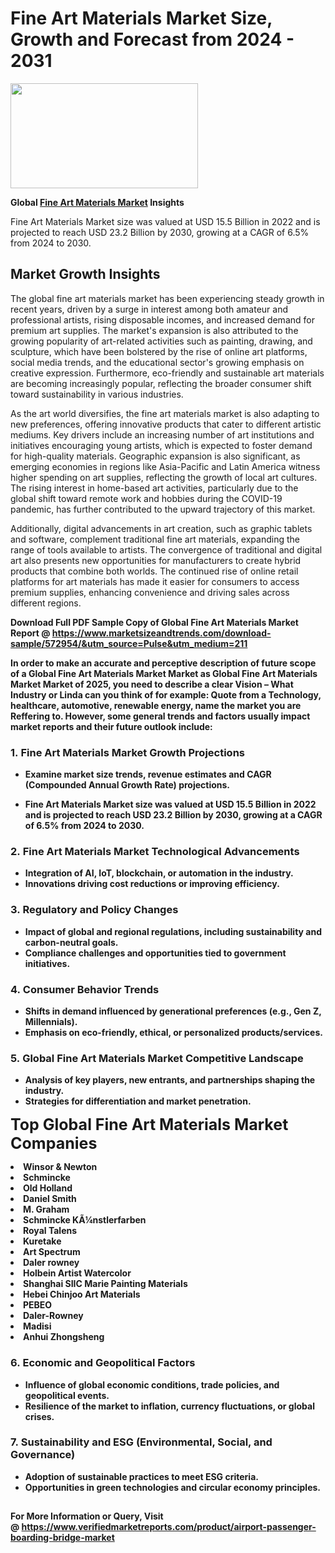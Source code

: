<H1>Fine Art Materials Market Size, Growth and Forecast from 2024 - 2031</H1><img class="aligncenter size-medium wp-image-584254" src="https://thirdeyenews.in/wp-content/uploads/2024/09/Global-Market-Research-300x168.jpeg" alt="" width="300" height="168" /><p><strong>Global&nbsp;<a href="https://www.marketsizeandtrends.com/download-sample/572954/&amp;utm_source=Pulse&amp;utm_medium=211">Fine Art Materials Market</a> Insights</strong></p><p>Fine Art Materials Market size was valued at USD 15.5 Billion in 2022 and is projected to reach USD 23.2 Billion by 2030, growing at a CAGR of 6.5% from 2024 to 2030.</p><p><h2>Market Growth Insights</h2> <p>The global fine art materials market has been experiencing steady growth in recent years, driven by a surge in interest among both amateur and professional artists, rising disposable incomes, and increased demand for premium art supplies. The market's expansion is also attributed to the growing popularity of art-related activities such as painting, drawing, and sculpture, which have been bolstered by the rise of online art platforms, social media trends, and the educational sector's growing emphasis on creative expression. Furthermore, eco-friendly and sustainable art materials are becoming increasingly popular, reflecting the broader consumer shift toward sustainability in various industries.</p> <p><strong></strong></p> <p>As the art world diversifies, the fine art materials market is also adapting to new preferences, offering innovative products that cater to different artistic mediums. Key drivers include an increasing number of art institutions and initiatives encouraging young artists, which is expected to foster demand for high-quality materials. Geographic expansion is also significant, as emerging economies in regions like Asia-Pacific and Latin America witness higher spending on art supplies, reflecting the growth of local art cultures. The rising interest in home-based art activities, particularly due to the global shift toward remote work and hobbies during the COVID-19 pandemic, has further contributed to the upward trajectory of this market.</p> <p>Additionally, digital advancements in art creation, such as graphic tablets and software, complement traditional fine art materials, expanding the range of tools available to artists. The convergence of traditional and digital art also presents new opportunities for manufacturers to create hybrid products that combine both worlds. The continued rise of online retail platforms for art materials has made it easier for consumers to access premium supplies, enhancing convenience and driving sales across different regions.</p> <p><strong></p><p><span class=""><strong>Download Full PDF Sample Copy of Global Fine Art Materials Market Report</strong> @ <a href="https://www.marketsizeandtrends.com/download-sample/572954/&amp;utm_source=Pulse&amp;utm_medium=211" target="_blank">https://www.marketsizeandtrends.com/download-sample/572954/&amp;utm_source=Pulse&amp;utm_medium=211</a></span></p><p>In order to make an accurate and perceptive description of future scope of a Global&nbsp;Fine Art Materials Market Market as Global&nbsp;Fine Art Materials Market Market of 2025, you need to describe a clear Vision &ndash; What Industry or Linda can you think of for example: Quote from a Technology, healthcare, automotive, renewable energy, name the market you are Reffering to. However, some general trends and factors usually impact market reports and their future outlook include:</p><h3>1.&nbsp;<strong>Fine Art Materials Market Growth Projections</strong></h3><ul><li>Examine market size trends, revenue estimates and CAGR (Compounded Annual Growth Rate) projections.</li><li><p>Fine Art Materials Market size was valued at USD 15.5 Billion in 2022 and is projected to reach USD 23.2 Billion by 2030, growing at a CAGR of 6.5% from 2024 to 2030.</p></li></ul><h3>2.&nbsp;<strong>Fine Art Materials Market Technological Advancements</strong></h3><ul><li>Integration of AI, IoT, blockchain, or automation in the industry.</li><li>Innovations driving cost reductions or improving efficiency.</li></ul><h3>3.&nbsp;<strong>Regulatory and Policy Changes</strong></h3><ul><li>Impact of global and regional regulations, including sustainability and carbon-neutral goals.</li><li>Compliance challenges and opportunities tied to government initiatives.</li></ul><h3>4.&nbsp;<strong>Consumer Behavior Trends</strong></h3><ul><li>Shifts in demand influenced by generational preferences (e.g., Gen Z, Millennials).</li><li>Emphasis on eco-friendly, ethical, or personalized products/services.</li></ul><h3>5.&nbsp;<strong>Global Fine Art Materials Market Competitive Landscape</strong></h3><ul><li>Analysis of key players, new entrants, and partnerships shaping the industry.</li><li>Strategies for differentiation and market penetration.</li></ul><p data-pm-slice="1 1 []"><span style="color: inherit; font-family: inherit; font-size: 25px;">Top Global Fine Art Materials Market Companies</span></p><div class="" data-test-id=""><p><li>Winsor & Newton</li><li> Schmincke</li><li> Old Holland</li><li> Daniel Smith</li><li> M. Graham</li><li> Schmincke KÃ¼nstlerfarben</li><li> Royal Talens</li><li> Kuretake</li><li> Art Spectrum</li><li> Daler rowney</li><li> Holbein Artist Watercolor</li><li> Shanghai SIIC Marie Painting Materials</li><li> Hebei Chinjoo Art Materials</li><li> PEBEO</li><li> Daler-Rowney</li><li> Madisi</li><li> Anhui Zhongsheng</li></p></div><h3>6.&nbsp;<strong>Economic and Geopolitical Factors</strong></h3><ul><li>Influence of global economic conditions, trade policies, and geopolitical events.</li><li>Resilience of the market to inflation, currency fluctuations, or global crises.</li></ul><h3>7.&nbsp;<strong>Sustainability and ESG (Environmental, Social, and Governance)</strong></h3><ul><li>Adoption of sustainable practices to meet ESG criteria.</li><li>Opportunities in green technologies and circular economy principles.</li></ul><h2><strong style="font-size: 14px;">For More Information or Query, Visit @&nbsp;</strong><a style="background-color: #ffffff; font-size: 14px;" href="https://www.marketsizeandtrends.com/report/fine-art-materials-market/" target="_blank">https://www.verifiedmarketreports.com/product/airport-passenger-boarding-bridge-market</a></h2>
